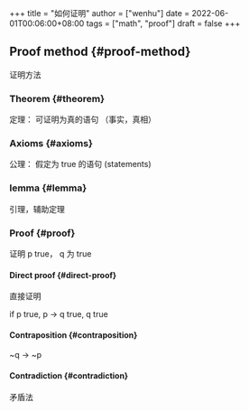 +++
title = "如何证明"
author = ["wenhu"]
date = 2022-06-01T00:06:00+08:00
tags = ["math", "proof"]
draft = false
+++

## Proof method {#proof-method}

证明方法


### Theorem {#theorem}

定理： 可证明为真的语句 （事实，真相）


### Axioms {#axioms}

公理： 假定为 true 的语句 (statements)


### lemma {#lemma}

引理，辅助定理


### Proof {#proof}

证明 p true，  q  为 true


#### Direct proof {#direct-proof}

直接证明

if p true, p -&gt; q true, q true


#### Contraposition {#contraposition}

~q -&gt; ~p


#### Contradiction {#contradiction}

矛盾法
